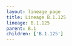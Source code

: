 ```yaml
---
layout: lineage_page
title: Lineage B.1.125
lineage: B.1.125
parent: B.1
children: ['B.1.125']
---
```

